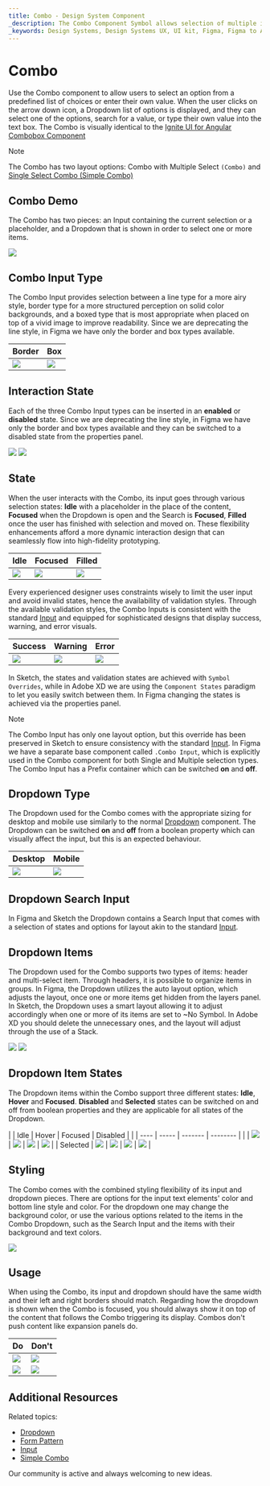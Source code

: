 ```yaml
---
title: Combo - Design System Component
_description: The Combo Component Symbol allows selection of multiple items from a collection.
_keywords: Design Systems, Design Systems UX, UI kit, Figma, Figma to Angular, Export code from Figma, Figma to HTML, Figma UI kits, Sketch, Ignite UI for Angular, Sketch to Angular, Angular, Angular Design System, Export code from Sketch, Design Kits for Angular, Sketch HTML, Sketch to HTML, Sketch UI kits, Adobe XD, Adobe XD to Angular, Export code from Adobe XD, Adobe XD to HTML, Adobe XD UI kits
---
```


# Combo

Use the Combo component to allow users to select an option from a predefined list of choices or enter their own value. When the user clicks on the arrow down icon, a Dropdown list of options is displayed, and they can select one of the options, search for a value, or type their own value into the text box. The Combo is visually identical to the [ Ignite UI for Angular Combobox Component](https://www.infragistics.com/products/ignite-ui-angular/angular/components/combo.html)

> [!Note]
> The Combo has two layout options: Combo with Multiple Select `(Combo)` and [Single Select Combo (Simple Combo) ](simple-combo.md)

## Combo Demo

The Combo has two pieces: an Input containing the current selection or a placeholder, and a Dropdown that is shown in order to select one or more items.

<img class="responsive-img" src="../images/combo_demo.png" srcset="../images/combo_demo@2x.png 2x" />

## Combo Input Type

The Combo Input provides selection between a line type for a more airy style, border type for a more structured perception on solid color backgrounds, and a boxed type that is most appropriate when placed on top of a vivid image to improve readability. Since we are deprecating the line style, in Figma we have only the border and box types available.

| Border | Box |
| ------- | ------- |
| <img class="responsive-img" src="../images/combo_border.png" srcset="../images/combo_border@2x.png 2x" /> | <img class="responsive-img" src="../images/combo_box.png" srcset="../images/combo_box@2x.png 2x" /> |

## Interaction State

Each of the three Combo Input types can be inserted in an **enabled** or **disabled** state. Since we are deprecating the line style, in Figma we have only the border and box types available and they can be switched to a disabled state from the properties panel.

<img class="responsive-img" src="../images/combo_enabledstate.png" srcset="../images/combo_enabledstate@2x.png 2x" />
<img class="responsive-img" src="../images/combo_disabledstate.png" srcset="../images/combo_disabledstate@2x.png 2x" />

## State

When the user interacts with the Combo, its input goes through various selection states: **Idle** with a placeholder in the place of the content, **Focused** when the Dropdown is open and the Search is **Focused**, **Filled** once the user has finished with selection and moved on. These flexibility enhancements afford a more dynamic interaction design that can seamlessly flow into high-fidelity prototyping.

| Idle | Focused | Filled | 
| ------- | ------- | ------- |
| <img class="responsive-img" src="../images/combo_idle.png" srcset="../images/combo_idle@2x.png 2x" /> | <img class="responsive-img" src="../images/combo_focused.png" srcset="../images/combo_focused@2x.png 2x" /> | <img class="responsive-img" src="../images/combo_filled.png" srcset="../images/combo_filled@2x.png 2x" /> |

Every experienced designer uses constraints wisely to limit the user input and avoid invalid states, hence the availability of validation styles. Through the available validation styles, the Combo Inputs is consistent with the standard [Input](input.md) and equipped for sophisticated designs that display success, warning, and error visuals.

| Success | Warning | Error | 
| ------- | ------- | ------- |
| <img class="responsive-img" src="../images/combo_success.png" srcset="../images/combo_success@2x.png 2x" /> | <img class="responsive-img" src="../images/combo_warning.png" srcset="../images/combo_warning@2x.png 2x" /> | <img class="responsive-img" src="../images/combo_error.png" srcset="../images/combo_error@2x.png 2x" /> |

In Sketch, the states and validation states are achieved with `Symbol Overrides`, while in Adobe XD we are using the `Component States` paradigm to let you easily switch between them. In Figma changing the states is achieved via the properties panel.

> [!Note]
> The Combo Input has only one layout option, but this override has been preserved in Sketch to ensure consistency with the standard [Input](input.md). In Figma we have a separate base component called `.Combo Input`, which is explicitly used in the Combo component for both Single and Multiple selection types. The Combo Input has a Prefix container which can be switched **on** and **off**.

## Dropdown Type

The Dropdown used for the Combo comes with the appropriate sizing for desktop and mobile use similarly to the normal [Dropdown](dropdown.md) component. The Dropdown can be switched **on** and **off** from a boolean property which can visually affect the input, but this is an expected behaviour.

| Desktop | Mobile |
| ------- | ------- |
| <img class="responsive-img" src="../images/combo_desktop.png" srcset="../images/combo_desktop@2x.png 2x" /> | <img class="responsive-img" src="../images/combo_mobile.png" srcset="../images/combo_mobile@2x.png 2x" /> |

## Dropdown Search Input

In Figma and Sketch the Dropdown contains a Search Input that comes with a selection of states and options for layout akin to the standard [Input](input.md).

## Dropdown Items

The Dropdown used for the Combo supports two types of items: header and multi-select item. Through headers, it is possible to organize items in groups. In Figma, the Dropdown utilizes the auto layout option, which adjusts the layout, once one or more items get hidden from the layers panel. In Sketch, the Dropdown uses a smart layout allowing it to adjust accordingly when one or more of its items are set to ~No Symbol. In Adobe XD you should delete the unnecessary ones, and the layout will adjust through the use of a Stack.

<img class="responsive-img" src="../images/combo_header.png" srcset="../images/combo_header@2x.png 2x" />
<img class="responsive-img" src="../images/combo_multiselect_item.png" srcset="../images/combo_multiselect_item@2x.png 2x" />

## Dropdown Item States

The Dropdown items within the Combo support three different states: **Idle**, **Hover** and **Focused**. **Disabled** and **Selected** states can be switched on and off from boolean properties and they are applicable for all states of the Dropdown.

|  | Idle | Hover | Focused | Disabled |
|  | ---- | ----- | ------- | -------- |
|  | <img class="responsive-img" src="../images/combo_item_idle.png" srcset="../images/combo_item_idle@2x.png 2x" /> | <img class="responsive-img" src="../images/combo_item_hover.png" srcset="../images/combo_item_hover@2x.png 2x" /> | <img class="responsive-img" src="../images/combo_item_focused.png" srcset="../images/combo_item_focused@2x.png 2x" /> | <img class="responsive-img" src="../images/combo_item_idle_disabled.png" srcset="../images/combo_item_idle_disabled@2x.png 2x" /> |
| Selected | <img class="responsive-img" src="../images/combo_item_selected.png" srcset="../images/combo_item_selected@2x.png 2x" /> | <img class="responsive-img" src="../images/combo_item_selected_hover.png" srcset="../images/combo_item_selected_hover@2x.png 2x" /> | <img class="responsive-img" src="../images/combo_item_selected_focused.png" srcset="../images/combo_item_selected_focused@2x.png 2x" /> | <img class="responsive-img" src="../images/combo_item_selected_disabled.png" srcset="../images/combo_item_selected_disabled@2x.png 2x" /> |

## Styling

The Combo comes with the combined styling flexibility of its input and dropdown pieces. There are options for the input text elements' color and bottom line style and color. For the dropdown one may change the background color, or use the various options related to the items in the Combo Dropdown, such as the Search Input and the items with their background and text colors.

<img class="responsive-img" src="../images/combo_styling.png" srcset="../images/combo_styling@2x.png 2x" />

## Usage

When using the Combo, its input and dropdown should have the same width and their left and right borders should match. Regarding how the dropdown is shown when the Combo is focused, you should always show it on top of the content that follows the Combo triggering its display. Combos don't push content like expansion panels do.

| Do                                                                           | Don't                                                                            |
| ---------------------------------------------------------------------------- | -------------------------------------------------------------------------------- |
| <img class="responsive-img" src="../images/combo_do1.png" srcset="../images/combo_do1@2x.png 2x" /> | <img class="responsive-img" src="../images/combo_dont1.png" srcset="../images/combo_dont1@2x.png 2x" /> |
| <img class="responsive-img" src="../images/combo_do2.png" srcset="../images/combo_do2@2x.png 2x" /> | <img class="responsive-img" src="../images/combo_dont2.png" srcset="../images/combo_dont2@2x.png 2x" /> |

## Additional Resources

Related topics:

- [Dropdown](dropdown.md)
- [Form Pattern](../patterns/form.md)
- [Input](input.md)
- [Simple Combo](simple-combo.md)
  <div class="divider--half"></div>

Our community is active and always welcoming to new ideas.
